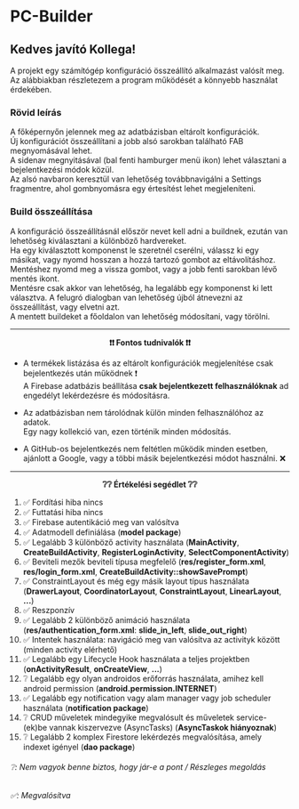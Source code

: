 # PC-Builder

## Kedves javító Kollega!

A projekt egy számítógép konfiguráció összeállító alkalmazást valósít meg.  
Az alábbiakban részletezem a program működését a könnyebb használat érdekében.

### Rövid leírás

A főképernyőn jelennek meg az adatbázisban eltárolt konfigurációk.  
Új konfigurációt összeállítani a jobb alsó sarokban található FAB megnyomásával lehet.  
A sidenav megnyitásával (bal fenti hamburger menü ikon) lehet választani a bejelentkezési módok közül.  
Az alsó navbaron keresztül van lehetőség továbbnavigálni a Settings fragmentre, ahol gombnyomásra egy értesítést lehet megjeleníteni.

### Build összeállítása

A konfiguráció összeállításnál először nevet kell adni a buildnek, ezután van lehetőség kiválasztani a különböző hardvereket.  
Ha egy kiválasztott komponenst le szeretnél cserélni, válassz ki egy másikat, vagy nyomd hosszan a hozzá tartozó gombot az eltávolításhoz.  
Mentéshez nyomd meg a vissza gombot, vagy a jobb fenti sarokban lévő mentés ikont.  
Mentésre csak akkor van lehetőség, ha legalább egy komponenst ki lett választva. A felugró dialogban van lehetőség újból átnevezni az összeállítást, vagy elvetni azt.  
A mentett buildeket a főoldalon van lehetőség módosítani, vagy törölni.

---

**<p align="center">❗❗ Fontos tudnivalók ❗❗</p>**
- A termékek listázása és az eltárolt konfigurációk megjelenítése csak bejelentkezés után működnek ❗  
  A Firebase adatbázis beállítása **csak bejelentkezett felhasználóknak** ad engedélyt lekérdezésre és módosításra.
  
- Az adatbázisban nem tárolódnak külön minden felhasználóhoz az adatok.  
  Egy nagy kollekció van, ezen történik minden módosítás.
  
- A GitHub-os bejelentkezés nem feltétlen működik minden esetben,  
  ajánlott a Google, vagy a többi másik bejelentkezési módot használni. ❌
  
---
  
 **<p align="center">❔❔ Értékelési segédlet ❔❔</p>**
 1. ✅ Fordítási hiba nincs
 2. ✅ Futtatási hiba nincs
 3. ✅ Firebase autentikáció meg van valósítva
 4. ✅ Adatmodell definiálása (**model package**)
 5. ✅ Legalább 3 különböző activity használata (**MainActivity**, **CreateBuildActivity**, **RegisterLoginActivity**, **SelectComponentActivity**)
 6. ✅ Beviteli mezők beviteli típusa megfelelő (**res/register_form.xml**, **res/login_form.xml**, **CreateBuildActivity::showSavePrompt**)
 7. ✅ ConstraintLayout és még egy másik layout típus használata (**DrawerLayout**, **CoordinatorLayout**, **ConstraintLayout**, **LinearLayout**, **...**)
 8. ✅ Reszponzív
 9. ✅ Legalább 2 különböző animáció használata (**res/authentication_form.xml**: **slide_in_left**, **slide_out_right**)
 10. ✅ Intentek használata: navigáció meg van valósítva az activityk között (minden activity elérhető)
 11. ✅ Legalább egy Lifecycle Hook használata a teljes projektben (**onActivityResult**, **onCreateView**, **...**)
 12. ❔ Legalább egy olyan androidos erőforrás használata, amihez kell android permission (**android.permission.INTERNET**)
 13. ✅ Legalább egy notification vagy alam manager vagy job scheduler használata (**notification package**)
 14. ❔ CRUD műveletek mindegyike megvalósult és műveletek service-(ek)be vannak kiszervezve (AsyncTasks) (**AsyncTaskok hiányoznak**)
 15. ❔ Legalább 2 komplex Firestore lekérdezés megvalósítása, amely indexet igényel (**dao package**)

###### ❔: Nem vagyok benne biztos, hogy jár-e a pont / Részleges megoldás

###### ✅: Megvalósítva
